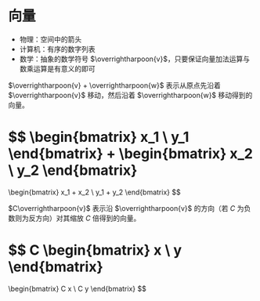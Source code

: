 # 向量

- 物理：空间中的箭头
- 计算机：有序的数字列表
- 数学：抽象的数学符号 $\overrightharpoon{v}$，只要保证向量加法运算与数乘运算是有意义的即可

$\overrightharpoon{v} + \overrightharpoon{w}$ 表示从原点先沿着 $\overrightharpoon{v}$ 移动，然后沿着 $\overrightharpoon{w}$ 移动得到的向量。

$$
\begin{bmatrix}
  x_1 \\
  y_1
\end{bmatrix}
+
\begin{bmatrix}
  x_2 \\
  y_2
\end{bmatrix}
=
\begin{bmatrix}
  x_1 + x_2 \\
  y_1 + y_2
\end{bmatrix}
$$

$C\overrightharpoon{v}$ 表示沿 $\overrightharpoon{v}$ 的方向（若 $C$ 为负数则为反方向）对其缩放 $C$ 倍得到的向量。

$$
C
\begin{bmatrix}
  x \\
  y
\end{bmatrix}
=
\begin{bmatrix}
  C x \\
  C y
\end{bmatrix}
$$
